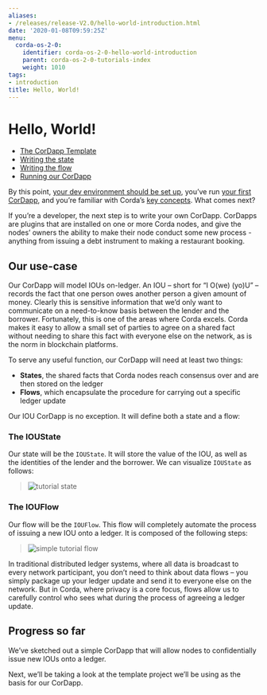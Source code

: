 ```yaml
---
aliases:
- /releases/release-V2.0/hello-world-introduction.html
date: '2020-01-08T09:59:25Z'
menu:
  corda-os-2-0:
    identifier: corda-os-2-0-hello-world-introduction
    parent: corda-os-2-0-tutorials-index
    weight: 1010
tags:
- introduction
title: Hello, World!
---
```



# Hello, World!



* [The CorDapp Template](hello-world-template.md)
* [Writing the state](hello-world-state.md)
* [Writing the flow](hello-world-flow.md)
* [Running our CorDapp](hello-world-running.md)



By this point, [your dev environment should be set up](getting-set-up.md), you’ve run
[your first CorDapp](tutorial-cordapp.md), and you’re familiar with Corda’s [key concepts](key-concepts.md). What
comes next?

If you’re a developer, the next step is to write your own CorDapp. CorDapps are plugins that are installed on one or
more Corda nodes, and give the nodes’ owners the ability to make their node conduct some new process - anything from
issuing a debt instrument to making a restaurant booking.


## Our use-case

Our CorDapp will model IOUs on-ledger. An IOU – short for “I O(we) (yo)U” – records the fact that one person owes
another person a given amount of money. Clearly this is sensitive information that we’d only want to communicate on
a need-to-know basis between the lender and the borrower. Fortunately, this is one of the areas where Corda excels.
Corda makes it easy to allow a small set of parties to agree on a shared fact without needing to share this fact with
everyone else on the network, as is the norm in blockchain platforms.

To serve any useful function, our CorDapp will need at least two things:


* **States**, the shared facts that Corda nodes reach consensus over and are then stored on the ledger
* **Flows**, which encapsulate the procedure for carrying out a specific ledger update

Our IOU CorDapp is no exception. It will define both a state and a flow:


### The IOUState

Our state will be the `IOUState`. It will store the value of the IOU, as well as the identities of the lender and the
borrower. We can visualize `IOUState` as follows:

> 
> ![tutorial state](/en/images/tutorial-state.png "tutorial state")


### The IOUFlow

Our flow will be the `IOUFlow`. This flow will completely automate the process of issuing a new IOU onto a ledger. It
is composed of the following steps:

> 
> ![simple tutorial flow](/en/images/simple-tutorial-flow.png "simple tutorial flow")

In traditional distributed ledger systems, where all data is broadcast to every network participant, you don’t need to
think about data flows – you simply package up your ledger update and send it to everyone else on the network. But in
Corda, where privacy is a core focus, flows allow us to carefully control who sees what during the process of
agreeing a ledger update.


## Progress so far

We’ve sketched out a simple CorDapp that will allow nodes to confidentially issue new IOUs onto a ledger.

Next, we’ll be taking a look at the template project we’ll be using as the basis for our CorDapp.

